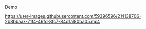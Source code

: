 Demo

https://user-images.githubusercontent.com/59396596/214138706-2b8bbaa8-71f4-46fd-8fc7-84d1a180ba05.mp4

